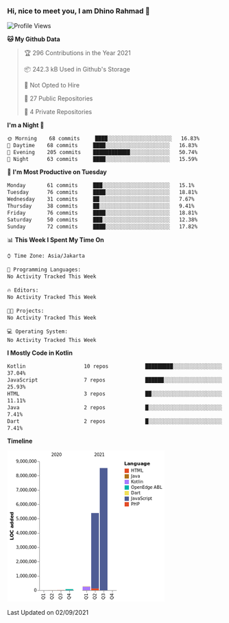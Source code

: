 ### Hi, nice to meet you, I am Dhino Rahmad 👋
<!--START_SECTION:waka-->
![Profile Views](http://img.shields.io/badge/Profile%20Views-282-blue)

**🐱 My Github Data** 

> 🏆 296 Contributions in the Year 2021
 > 
> 📦 242.3 kB Used in Github's Storage 
 > 
> 🚫 Not Opted to Hire
 > 
> 📜 27 Public Repositories 
 > 
> 🔑 4 Private Repositories  
 > 
**I'm a Night 🦉** 

```text
🌞 Morning    68 commits     ████░░░░░░░░░░░░░░░░░░░░░   16.83% 
🌆 Daytime    68 commits     ████░░░░░░░░░░░░░░░░░░░░░   16.83% 
🌃 Evening    205 commits    ████████████░░░░░░░░░░░░░   50.74% 
🌙 Night      63 commits     ████░░░░░░░░░░░░░░░░░░░░░   15.59%

```
📅 **I'm Most Productive on Tuesday** 

```text
Monday       61 commits     ███░░░░░░░░░░░░░░░░░░░░░░   15.1% 
Tuesday      76 commits     ████░░░░░░░░░░░░░░░░░░░░░   18.81% 
Wednesday    31 commits     ██░░░░░░░░░░░░░░░░░░░░░░░   7.67% 
Thursday     38 commits     ██░░░░░░░░░░░░░░░░░░░░░░░   9.41% 
Friday       76 commits     ████░░░░░░░░░░░░░░░░░░░░░   18.81% 
Saturday     50 commits     ███░░░░░░░░░░░░░░░░░░░░░░   12.38% 
Sunday       72 commits     ████░░░░░░░░░░░░░░░░░░░░░   17.82%

```


📊 **This Week I Spent My Time On** 

```text
⌚︎ Time Zone: Asia/Jakarta

💬 Programming Languages: 
No Activity Tracked This Week

🔥 Editors: 
No Activity Tracked This Week

🐱‍💻 Projects: 
No Activity Tracked This Week

💻 Operating System: 
No Activity Tracked This Week

```

**I Mostly Code in Kotlin** 

```text
Kotlin                   10 repos            █████████░░░░░░░░░░░░░░░░   37.04% 
JavaScript               7 repos             ██████░░░░░░░░░░░░░░░░░░░   25.93% 
HTML                     3 repos             ██░░░░░░░░░░░░░░░░░░░░░░░   11.11% 
Java                     2 repos             █░░░░░░░░░░░░░░░░░░░░░░░░   7.41% 
Dart                     2 repos             █░░░░░░░░░░░░░░░░░░░░░░░░   7.41%

```


**Timeline**

![Chart not found](https://raw.githubusercontent.com/Dhino12/Dhino12/master/charts/bar_graph.png) 


 Last Updated on 02/09/2021
<!--END_SECTION:waka-->
 
